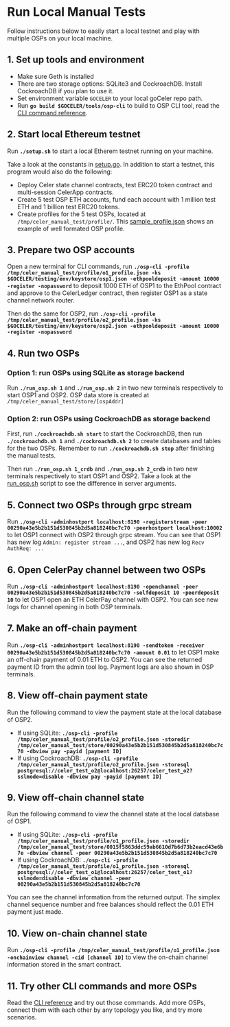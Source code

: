 # Run Local Manual Tests

Follow instructions below to easily start a local testnet and play with multiple OSPs on your local machine.

## 1. Set up tools and environment

- Make sure Geth is installed
- There are two storage options: SQLite3 and CockroachDB. Install CockroachDB if you plan to use it.
- Set environment variable `GOCELER` to your local goCeler repo path.
- Run **`go build $GOCELER/tools/osp-cli`** to build to OSP CLI tool, read the [CLI command reference](../../tools/osp-cli/README.md).

## 2. Start local Ethereum testnet

Run **`./setup.sh`** to start a local Etherem testnet running on your machine.

Take a look at the constants in [setup.go](./setup.go). In addition to start a testnet, this program would also do the following:

- Deploy Celer state channel contracts, test ERC20 token contract and multi-session CelerApp contracts.
- Create 5 test OSP ETH accounts, fund each account with 1 million test ETH and 1 billion test ERC20 tokens.
- Create profiles for the 5 test OSPs, located at `/tmp/celer_manual_test/profile/`. This [sample_profile.json](./sample_profile.json) shows an example of well formated OSP profile.

## 3. Prepare two OSP accounts

Open a new terminal for CLI commands, run **`./osp-cli -profile /tmp/celer_manual_test/profile/o1_profile.json -ks $GOCELER/testing/env/keystore/osp1.json -ethpooldeposit -amount 10000 -register -nopassword`** to deposit 1000 ETH of OSP1 to the EthPool contract and approve to the CelerLedger contract, then register OSP1 as a state channel network router.

Then do the same for OSP2, run **`./osp-cli -profile /tmp/celer_manual_test/profile/o2_profile.json -ks $GOCELER/testing/env/keystore/osp2.json -ethpooldeposit -amount 10000 -register -nopassword`**

## 4. Run two OSPs

### Option 1: run OSPs using SQLite as storage backend

Run **`./run_osp.sh 1`** and **`./run_osp.sh 2`** in two new terminals respectively to start OSP1 and OSP2. OSP data store is created at `/tmp/celer_manual_test/store/[ospAddr]`

### Option 2: run OSPs using CockroachDB as storage backend

First, run **`./cockroachdb.sh start`** to start the CockroachDB, then run **`./cockroachdb.sh 1`** and **`./cockroachdb.sh 2`** to create databases and tables for the two OSPs. Remember to run  **`./cockroachdb.sh stop`** after finishing the manual tests.

Then run **`./run_osp.sh 1_crdb`** and **`./run_osp.sh 2_crdb`** in two new terminals respectively to start OSP1 and OSP2. Take a look at the [run_osp.sh](./run_osp.sh) script to see the difference in server arguments.

## 5. Connect two OSPs through grpc stream

Run **`./osp-cli -adminhostport localhost:8190 -registerstream -peer 00290a43e5b2b151d530845b2d5a818240bc7c70 -peerhostport localhost:10002`** to let OSP1 connect with OSP2 through grpc stream. You can see that OSP1 has new log `Admin: register stream ...`, and OSP2 has new log `Recv AuthReq: ...`

## 6. Open CelerPay channel between two OSPs

Run **`./osp-cli -adminhostport localhost:8190 -openchannel -peer 00290a43e5b2b151d530845b2d5a818240bc7c70 -selfdeposit 10 -peerdeposit 10`** to let OSP1 open an ETH CelerPay channel with OSP2. You can see new logs for channel opening in both OSP terminals.

## 7. Make an off-chain payment

Run **`./osp-cli -adminhostport localhost:8190 -sendtoken -receiver 00290a43e5b2b151d530845b2d5a818240bc7c70 -amount 0.01`** to let OSP1 make an off-chain payment of 0.01 ETH to OSP2. You can see the returned payment ID from the admin tool log. Payment logs are also shown in OSP terminals.

## 8. View off-chain payment state

Run the following command to view the payment state at the local database of OSP2.

- If using SQLite: **`./osp-cli -profile /tmp/celer_manual_test/profile/o2_profile.json -storedir /tmp/celer_manual_test/store/00290a43e5b2b151d530845b2d5a818240bc7c70 -dbview pay -payid [payment ID]`**
- If using CockroachDB: **`./osp-cli -profile /tmp/celer_manual_test/profile/o2_profile.json -storesql postgresql://celer_test_o2@localhost:26257/celer_test_o2?sslmode=disable -dbview pay -payid [payment ID]`**

## 9. View off-chain channel state

Run the following command to view the channel state at the local database of OSP1.

- If using SQLite: **`./osp-cli -profile /tmp/celer_manual_test/profile/o1_profile.json -storedir /tmp/celer_manual_test/store/0015f5863ddc59ab6610d7b6d73b2eacd43e6b7e -dbview channel -peer 00290a43e5b2b151d530845b2d5a818240bc7c70`** 
- If using CockroachDB: **`./osp-cli -profile /tmp/celer_manual_test/profile/o1_profile.json -storesql postgresql://celer_test_o1@localhost:26257/celer_test_o1?sslmode=disable -dbview channel -peer 00290a43e5b2b151d530845b2d5a818240bc7c70`** 

You can see the channel information from the returned output. The simplex channel sequence number and free balances should reflect the 0.01 ETH payment just made.

## 10. View on-chain channel state

Run **`./osp-cli -profile /tmp/celer_manual_test/profile/o1_profile.json -onchainview channel -cid [channel ID]`** to view the on-chain channel information stored in the smart contract. 

## 11. Try other CLI commands and more OSPs

Read the [CLI reference](../../tools/osp-cli/README.md) and try out those commands. Add more OSPs, connect them with each other by any topology you like, and try more scenarios.


